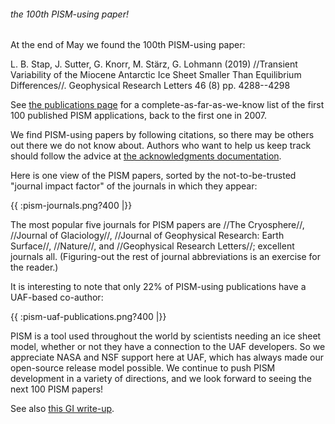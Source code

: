 ###### the 100th PISM-using paper!

At the end of May we found the 100th PISM-using paper:

L. B. Stap, J. Sutter, G. Knorr, M. Stärz, G. Lohmann (2019) //Transient
Variability of the Miocene Antarctic Ice Sheet Smaller Than Equilibrium
Differences//. Geophysical Research Letters 46 (8) pp. 4288--4298

See [the publications page](:publications) for a
complete-as-far-as-we-know list of the first 100 published PISM
applications, back to the first one in 2007.

We find PISM-using papers by following citations, so there may be others
out there we do not know about. Authors who want to help us keep track
should follow the advice at [the acknowledgments
documentation](https://github.com/pism/pism/blob/master/ACKNOWLEDGE.rst).

Here is one view of the PISM papers, sorted by the not-to-be-trusted
"journal impact factor" of the journals in which they appear:

{{ :pism-journals.png?400 |}}

The most popular five journals for PISM papers are //The Cryosphere//,
//Journal of Glaciology//, //Journal of Geophysical Research: Earth
Surface//, //Nature//, and //Geophysical Research Letters//; excellent
journals all. (Figuring-out the rest of journal abbreviations is an
exercise for the reader.)

It is interesting to note that only 22% of PISM-using publications have
a UAF-based co-author:

{{ :pism-uaf-publications.png?400 |}}

PISM is a tool used throughout the world by scientists needing an ice
sheet model, whether or not they have a connection to the UAF
developers. So we appreciate NASA and NSF support here at UAF, which has
always made our open-source release model possible. We continue to push
PISM development in a variety of directions, and we look forward to
seeing the next 100 PISM papers!

See also [this GI
write-up](https://www.gi.alaska.edu/news/ice-sheet-model-reaches-100th-publication-benchmark).
